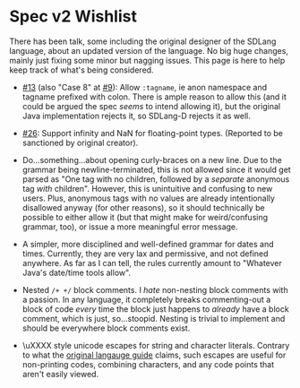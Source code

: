 Spec v2 Wishlist
================

There has been talk, some including the original designer of the SDLang language, about an updated version of the language. No big huge changes, mainly just fixing some minor but nagging issues. This page is here to help keep track of what's being considered.

- [#13](https://github.com/Abscissa/SDLang-D/issues/13) (also "Case 8" at [#9](https://github.com/Abscissa/SDLang-D/issues/9)): Allow `:tagname`, ie anon namespace and tagname prefixed with colon. There is ample reason to allow this (and it could be argued the spec *seems* to intend allowing it), but the original Java implementation rejects it, so SDLang-D rejects it as well.

- [#26](https://github.com/Abscissa/SDLang-D/issues/26): Support infinity and NaN for floating-point types. (Reported to be sanctioned by original creator).

- Do...something...about opening curly-braces on a new line. Due to the grammar being newline-terminated, this is not allowed since it would get parsed as "One tag with no children, followed by a *separate* anonymous tag *with* children". However, this is unintuitive and confusing to new users. Plus, anonymous tags with no values are already intentionally disallowed anyway (for other reasons), so it should technically be possible to either allow it (but that might make for weird/confusing grammar, too), or issue a more meaningful error message.

- A simpler, more disciplined and well-defined grammar for dates and times. Currently, they are very lax and permissive, and not defined anywhere. As far as I can tell, the rules currently amount to "Whatever Java's date/time tools allow".

- Nested `/+ +/` block comments. I *hate* non-nesting block comments with a passion. In any language, it completely breaks commenting-out a block of code *every* time the block just happens to *already* have a block comment, which is just, so...stoopid. Nesting is trivial to implement and should be everywhere block comments exist.

- \uXXXX style unicode escapes for string and character literals. Contrary to what the [original langauge guide](http://semitwist.com/sdl-mirror/Language+Guide.html) claims, such escapes are useful for non-printing codes, combining characters, and any code points that aren't easily viewed.
